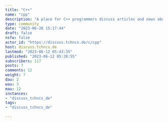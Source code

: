 ```yaml
---
title: "C++" 
name: "cpp"
description: "A place for C++ programmers discuss articles and news about programming in C++ and the language itself"
type: community
date: "2023-06-28 15:17:44"
draft: false
nsfw: false
actor_id: "https://discuss.tchncs.de/c/cpp"
host: discuss.tchncs.de
lastmod: "2023-06-12 05:43:35"
published: "2023-06-12 05:28:55"
subscribers: 117
posts: 7
comments: 12
weight: 7
dau: 2
wau: 3
mau: 12
instances:
- "discuss_tchncs_de"
tags: 
- "discuss_tchncs_de"

---
```


